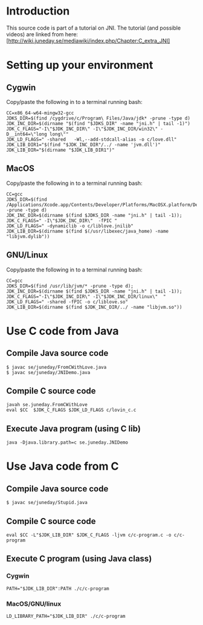 # Introduction

This source code is part of a tutorial on JNI. The tutorial (and possible videos) are linked from here: [http://wiki.juneday.se/mediawiki/index.php/Chapter:C_extra_JNI]

# Setting up your environment

## Cygwin

Copy/paste the following in to a terminal running bash:
~~~
CC=x86_64-w64-mingw32-gcc
JDKS_DIR=$(find /cygdrive/c/Program\ Files/Java/jdk* -prune -type d) 
JDK_INC_DIR=$(dirname "$(find "$JDKS_DIR" -name "jni.h" | tail -1)")
JDK_C_FLAGS="-I\"$JDK_INC_DIR\" -I\"$JDK_INC_DIR/win32\" -D__int64=\"long long\""
JDK_LD_FLAGS=" -shared   -Wl,--add-stdcall-alias -o c/love.dll"
JDK_LIB_DIR1="$(find "$JDK_INC_DIR"/../ -name 'jvm.dll')"
JDK_LIB_DIR="$(dirname "$JDK_LIB_DIR1")"
~~~

## MacOS

Copy/paste the following in to a terminal running bash:
~~~
CC=gcc
JDKS_DIR=$(find /Applications/Xcode.app/Contents/Developer/Platforms/MacOSX.platform/Developer/SDKs/MacO* -prune -type d)
JDK_INC_DIR=$(dirname $(find $JDKS_DIR -name "jni.h" | tail -1));
JDK_C_FLAGS=" -I\"$JDK_INC_DIR\"  -fPIC "
JDK_LD_FLAGS=" -dynamiclib -o c/liblove.jnilib"
JDK_LIB_DIR=$(dirname $(find $(/usr/libexec/java_home) -name "libjvm.dylib"))
~~~

## GNU/Linux

Copy/paste the following in to a terminal running bash:
~~~
CC=gcc
JDKS_DIR=$(find /usr/lib/jvm/* -prune -type d); 
JDK_INC_DIR=$(dirname $(find $JDKS_DIR -name "jni.h" | tail -1)); 
JDK_C_FLAGS="-I\"$JDK_INC_DIR\" -I\"$JDK_INC_DIR/linux\"  "
JDK_LD_FLAGS=" -shared -fPIC -o c/liblove.so"
JDK_LIB_DIR=$(dirname $(find $JDK_INC_DIR/../ -name "libjvm.so"))
~~~

# Use C code from Java

## Compile Java source code
~~~
$ javac se/juneday/FromCWithLove.java
$ javac se/juneday/JNIDemo.java
~~~
## Compile C source code
~~~
javah se.juneday.FromCWithLove
eval $CC  $JDK_C_FLAGS $JDK_LD_FLAGS c/lovin_c.c
~~~
## Execute Java program (using C lib)
~~~
java -Djava.library.path=c se.juneday.JNIDemo
~~~


# Use Java code from C

## Compile Java source code
~~~
$ javac se/juneday/Stupid.java
~~~
## Compile C source code
~~~
eval $CC -L"$JDK_LIB_DIR" $JDK_C_FLAGS -ljvm c/c-program.c -o c/c-program
~~~
## Execute C program (using Java class)
### Cygwin
~~~
PATH="$JDK_LIB_DIR":PATH ./c/c-program
~~~
### MacOS/GNU/linux
~~~
LD_LIBRARY_PATH="$JDK_LIB_DIR" ./c/c-program
~~~



